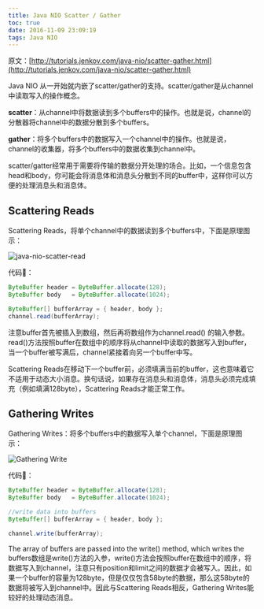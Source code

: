 ```yaml
---
title: Java NIO Scatter / Gather
toc: true
date: 2016-11-09 23:09:19
tags: Java NIO
---
```


原文：[http://tutorials.jenkov.com/java-nio/scatter-gather.html](http://tutorials.jenkov.com/java-nio/scatter-gather.html)
 
Java NIO 从一开始就内嵌了scatter/gather的支持。scatter/gather是从channel中读取写入的操作概念。

**scatter**：从channel中将数据读到多个buffers中的操作。也就是说，channel的分散器将channel中的数据分散到多个buffers。

**gather**：将多个buffers中的数据写入一个channel中的操作。也就是说，channel的收集器，将多个buffers中的数据收集到channel中。

scatter/gatter经常用于需要将传输的数据分开处理的场合。比如，一个信息包含head和body，你可能会将消息体和消息头分散到不同的buffer中，这样你可以方便的处理消息头和消息体。

## Scattering Reads
 
Scattering Reads，将单个channel中的数据读到多个buffers中，下面是原理图示： 

![java-nio-scatter-read](http://7xpk5e.com1.z0.glb.clouddn.com/java-nio-scatter-read.png)

代码🌰：

```java
ByteBuffer header = ByteBuffer.allocate(128);
ByteBuffer body   = ByteBuffer.allocate(1024);

ByteBuffer[] bufferArray = { header, body };
channel.read(bufferArray);
```

注意buffer首先被插入到数组，然后再将数组作为channel.read() 的输入参数。read()方法按照buffer在数组中的顺序将从channel中读取的数据写入到buffer，当一个buffer被写满后，channel紧接着向另一个buffer中写。

Scattering Reads在移动下一个buffer前，必须填满当前的buffer，这也意味着它不适用于动态大小消息。换句话说，如果存在消息头和消息体，消息头必须完成填充（例如填满128byte），Scattering Reads才能正常工作。

## Gathering Writes

Gathering Writes：将多个buffers中的数据写入单个channel，下面是原理图示：

![Gathering Write](http://7xpk5e.com1.z0.glb.clouddn.com/java-nio-gather.png)

代码🌰：
```java
ByteBuffer header = ByteBuffer.allocate(128);
ByteBuffer body   = ByteBuffer.allocate(1024);

//write data into buffers
ByteBuffer[] bufferArray = { header, body };

channel.write(bufferArray);
```

The array of buffers are passed into the write() method, which writes the buffers数组是write()方法的入参，write()方法会按照buffer在数组中的顺序，将数据写入到channel，注意只有position和limit之间的数据才会被写入。因此，如果一个buffer的容量为128byte，但是仅仅包含58byte的数据，那么这58byte的数据将被写入到channel中。因此与Scattering Reads相反，Gathering Writes能较好的处理动态消息。
